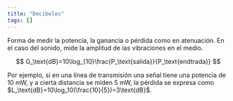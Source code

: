 ```yaml
---
title: "Decibeles"
tags: []
---
```

Forma de medir la potencia, la ganancia o pérdida como en atenuación. En el caso del sonido, mide la amplitud de las vibraciones en el medio.

$$
G_\text{dB}=10\log_{10}\frac{P_\text{salida}}{P_\text{endtrada}}
$$

Por ejemplo, si en una línea de transmisión una señal tiene una potencia de 10 mW, y a cierta distancia se miden 5 mW, la pérdida se expresa como $L_\text{dB}=10\log_10(\frac{10}{5})=3\text{dB}$.